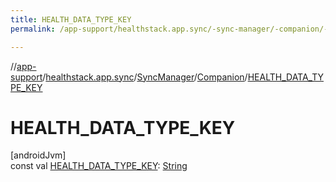 ```yaml
---
title: HEALTH_DATA_TYPE_KEY
permalink: /app-support/healthstack.app.sync/-sync-manager/-companion/-h-e-a-l-t-h_-d-a-t-a_-t-y-p-e_-k-e-y.html

---
```

//[app-support](/app-support.html)/[healthstack.app.sync](../../index.html)/[SyncManager](../index.html)/[Companion](index.html)/[HEALTH_DATA_TYPE_KEY](-h-e-a-l-t-h_-d-a-t-a_-t-y-p-e_-k-e-y.html)



# HEALTH_DATA_TYPE_KEY



[androidJvm]\
const val [HEALTH_DATA_TYPE_KEY](-h-e-a-l-t-h_-d-a-t-a_-t-y-p-e_-k-e-y.html): [String](https://kotlinlang.org/api/latest/jvm/stdlib/kotlin/-string/index.html)




